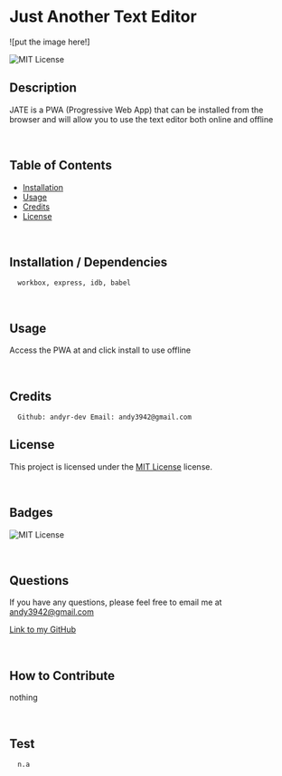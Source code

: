 # Just Another Text Editor

  ![put the image here!]
  
  ![MIT License](https://img.shields.io/badge/license-MIT-blueviolet)
  
  ## Description
  
  JATE is a PWA (Progressive Web App) that can be installed from the browser and will allow you to use the text editor both online and offline


   <br/>

  ## Table of Contents
  
  - [Installation](#installation)
  - [Usage](#usage)
  - [Credits](#credits)
  - [License](#license)

  <br/>
  
  ## Installation / Dependencies

      workbox, express, idb, babel

  
  <br/>

  ## Usage

  Access the PWA at <enter link here> and click install to use offline

  <br/>
  
  ## Credits

      Github: andyr-dev Email: andy3942@gmail.com
  
  ## License

  This project is licensed under the [MIT License](https://opensource.org/licenses/MIT) license.
  
  <br/>

  ## Badges

  ![MIT License](https://img.shields.io/badge/license-MIT-blueviolet)  

  <br/>
  
  ## Questions

  If you have any questions, please feel free to email me at andy3942@gmail.com

  [Link to my GitHub](https://github.com/andyr-dev/)
  
  <br/>

  ## How to Contribute

  nothing

  <br/>
  
  ## Test
      n.a